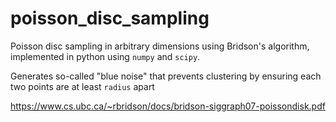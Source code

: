 # poisson_disc_sampling
Poisson disc sampling in arbitrary dimensions using Bridson's algorithm, implemented in python using ``numpy`` and ``scipy``.

Generates so-called "blue noise" that prevents clustering by ensuring each two points are at least ``radius`` apart

https://www.cs.ubc.ca/~rbridson/docs/bridson-siggraph07-poissondisk.pdf
